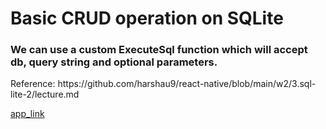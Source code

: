 <h1>Basic CRUD operation on SQLite</h1>
<h3>We can use a custom ExecuteSql function which will accept db, query string and optional parameters.</h3>
<p>Reference: https://github.com/harshau9/react-native/blob/main/w2/3.sql-lite-2/lecture.md</p>

<a href="https://expo.dev/artifacts/eas/bz2CACQXvoj21PHyRdTQCp.apk">app_link</a>